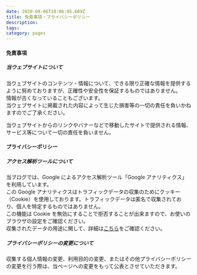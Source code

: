 ```yaml
---
date: 2020-08-06T18:06:05.609Z
title: 免責事項・プライバシーポリシー
description:
tags:
category: pages
---
```


#### 免責事項

##### 当ウェブサイトについて

当ウェブサイトのコンテンツ・情報について、できる限り正確な情報を提供するように努めておりますが、正確性や安全性を保証するものではありません。  
情報が古くなっていることもございます。  
当ウェブサイトに掲載された内容によって生じた損害等の一切の責任を負いかねますのでご了承ください。

当ウェブサイトからのリンクやバナーなどで移動したサイトで提供される情報、サービス等について一切の責任を負いません。

#### プライバシーポリシー

##### アクセス解析ツールについて

当ブログでは、Google によるアクセス解析ツール「Google アナリティクス」を利用しています。  
この Google アナリティクスはトラフィックデータの収集のためにクッキー（Cookie）を使用しております。トラフィックデータは匿名で収集されており、個人を特定するものではありません。  
この機能は Cookie を無効にすることで拒否することが出来ますので、お使いのブラウザの設定をご確認ください。  
収集されたデータの用途に関して、詳細は[こちら](https://policies.google.com/technologies/partner-sites)をご確認ください。

##### プライバシーポリシーの変更について

収集する個人情報の変更、利用目的の変更、またはその他プライバシーポリシーの変更を行う際は、当ページへの変更をもって公表とさせていただきます。
